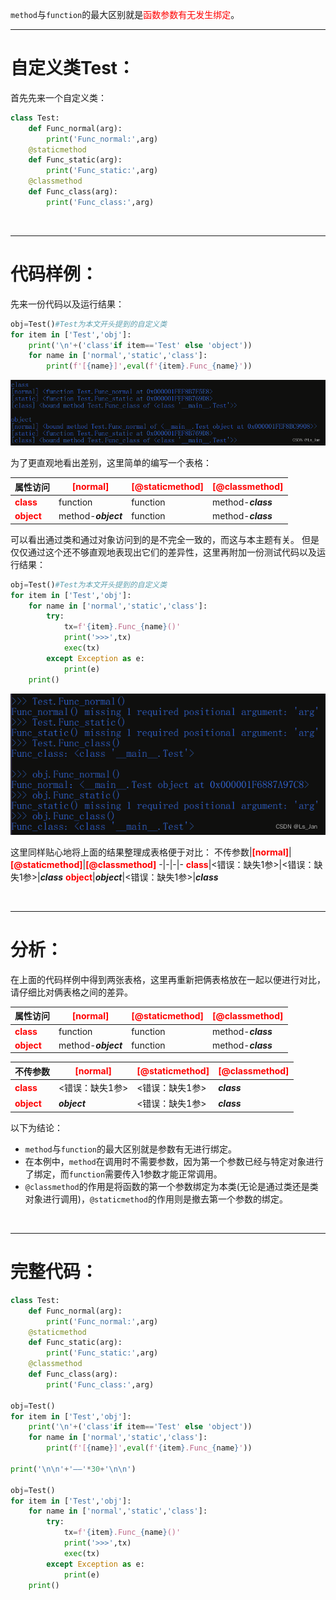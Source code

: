 ``method``与``function``的最大区别就是<font color=#FF0000>函数参数有无发生绑定</font>。

***
# 自定义类Test：
首先先来一个自定义类：

```python
class Test:
    def Func_normal(arg):
        print('Func_normal:',arg)
    @staticmethod
    def Func_static(arg):
        print('Func_static:',arg)
    @classmethod
    def Func_class(arg):
        print('Func_class:',arg)
```


<br>

***
# 代码样例：

先来一份代码以及运行结果：
```python
obj=Test()#Test为本文开头提到的自定义类
for item in ['Test','obj']:
    print('\n'+('class'if item=='Test' else 'object'))
    for name in ['normal','static','class']:
        print(f'[{name}]',eval(f'{item}.Func_{name}'))
```
![运行结果-1](./pict/1.png)


为了更直观地看出差别，这里简单的编写一个表格：


属性访问|<font color=#FF0000 >**[normal]**</font>|<font color=#FF0000 >**[@staticmethod]**</font>|<font color=#FF0000 >**[@classmethod]**</font>
-|-|-|-
<font color=#FF0000 >**class**</font>|function|function|method-<i>**class**</i>
<font color=#FF0000 >**object**</font>|method-<i>**object**</i>|function|method-<i>**class**</i>


可以看出通过类和通过对象访问到的是不完全一致的，而这与本主题有关。
但是仅仅通过这个还不够直观地表现出它们的差异性，这里再附加一份测试代码以及运行结果：

```python
obj=Test()#Test为本文开头提到的自定义类
for item in ['Test','obj']:
    for name in ['normal','static','class']:
        try:
            tx=f'{item}.Func_{name}()'
            print('>>>',tx)
            exec(tx)
        except Exception as e:
            print(e)
    print()
```


![运行结果-2](./pict/2.png)



这里同样贴心地将上面的结果整理成表格便于对比：
不传参数|<font color=#FF0000 >**[normal]**</font>|<font color=#FF0000 >**[@staticmethod]**</font>|<font color=#FF0000 >**[@classmethod]**</font>
-|-|-|-
<font color=#FF0000 >**class**</font>|<错误：缺失1参>|<错误：缺失1参>|<i>**class**</i>
<font color=#FF0000 >**object**</font>|<i>**object**</i>|<错误：缺失1参>|<i>**class**</i>

<br>

***

# 分析：
在上面的代码样例中得到两张表格，这里再重新把俩表格放在一起以便进行对比，请仔细比对俩表格之间的差异。

属性访问|<font color=#FF0000 >**[normal]**</font>|<font color=#FF0000 >**[@staticmethod]**</font>|<font color=#FF0000 >**[@classmethod]**</font>
-|-|-|-
<font color=#FF0000 >**class**</font>|function|function|method-<i>**class**</i>
<font color=#FF0000 >**object**</font>|method-<i>**object**</i>|function|method-<i>**class**</i>

不传参数|<font color=#FF0000 >**[normal]**</font>|<font color=#FF0000 >**[@staticmethod]**</font>|<font color=#FF0000 >**[@classmethod]**</font>
-|-|-|-
<font color=#FF0000 >**class**</font>|<错误：缺失1参>|<错误：缺失1参>|<i>**class**</i>
<font color=#FF0000 >**object**</font>|<i>**object**</i>|<错误：缺失1参>|<i>**class**</i>


以下为结论：
- ``method``与``function``的最大区别就是参数有无进行绑定。
- 在本例中，``method``在调用时不需要参数，因为第一个参数已经与特定对象进行了绑定，而``function``需要传入1参数才能正常调用。
- ``@classmethod``的作用是将函数的第一个参数绑定为本类(无论是通过类还是类对象进行调用)，``@staticmethod``的作用则是撤去第一个参数的绑定。


<br>


***
# 完整代码：

```python
class Test:
    def Func_normal(arg):
        print('Func_normal:',arg)
    @staticmethod
    def Func_static(arg):
        print('Func_static:',arg)
    @classmethod
    def Func_class(arg):
        print('Func_class:',arg)

obj=Test()
for item in ['Test','obj']:
    print('\n'+('class'if item=='Test' else 'object'))
    for name in ['normal','static','class']:
        print(f'[{name}]',eval(f'{item}.Func_{name}'))

print('\n\n'+'——'*30+'\n\n')

obj=Test()
for item in ['Test','obj']:
    for name in ['normal','static','class']:
        try:
            tx=f'{item}.Func_{name}()'
            print('>>>',tx)
            exec(tx)
        except Exception as e:
            print(e)
    print()
```

